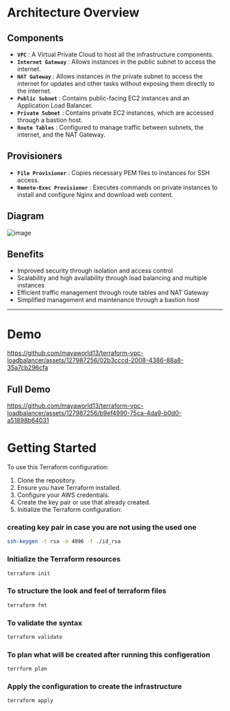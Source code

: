 # Architecture Overview

## Components

   * **`VPC`** : A Virtual Private Cloud to host all the infrastructure components.
   * **`Internet Gateway`** : Allows instances in the public subnet to access the internet.
   * **`NAT Gateway`** : Allows instances in the private subnet to access the internet for updates and other tasks without exposing them directly to the internet.
   * **`Public Subnet`** : Contains public-facing EC2 instances and an Application Load Balancer.
   * **`Private Subnet`** : Contains private EC2 instances, which are accessed through a bastion host.
   * **`Route Tables`** : Configured to manage traffic between subnets, the internet, and the NAT Gateway.

## Provisioners
   * **`File Provisioner`** : Copies necessary PEM files to instances for SSH access.
   * **`Remote-Exec Provisioner`** : Executes commands on private instances to install and configure Nginx and download web content.

## Diagram
![image](https://github.com/mayaworld13/terraform-vpc-loadbalancer/assets/127987256/919d4240-a993-41b6-a482-7deba32a9eba)

## Benefits

* Improved security through isolation and access control
* Scalability and high availability through load balancing and multiple instances
* Efficient traffic management through route tables and NAT Gateway
* Simplified management and maintenance through a bastion host

---
# Demo
https://github.com/mayaworld13/terraform-vpc-loadbalancer/assets/127987256/02b3cccd-2008-4386-88a8-35a7cb296cfa


## Full Demo

https://github.com/mayaworld13/terraform-vpc-loadbalancer/assets/127987256/b9ef4990-75ca-4da9-b0d0-a51898b64031

# Getting Started
To use this Terraform configuration:

1. Clone the repository.
2. Ensure you have Terraform installed.
3. Configure your AWS credentials.
4. Create the key pair or use that already created.
5. Initialize the Terraform configuration:

### creating key pair in case you are not using the used one

```sh
ssh-keygen -t rsa -b 4096 -f ./id_rsa
```

### Initialize the Terraform resources
```sh
terraform init
```

### To structure the look and feel of terraform files
```sh
terraform fmt
```

### To validate the syntax
```sh
terraform validate
```

### To plan what will be created after running this configeration
```sh
terrform plan
```

### Apply the configuration to create the infrastructure
```sh
terraform apply
```

